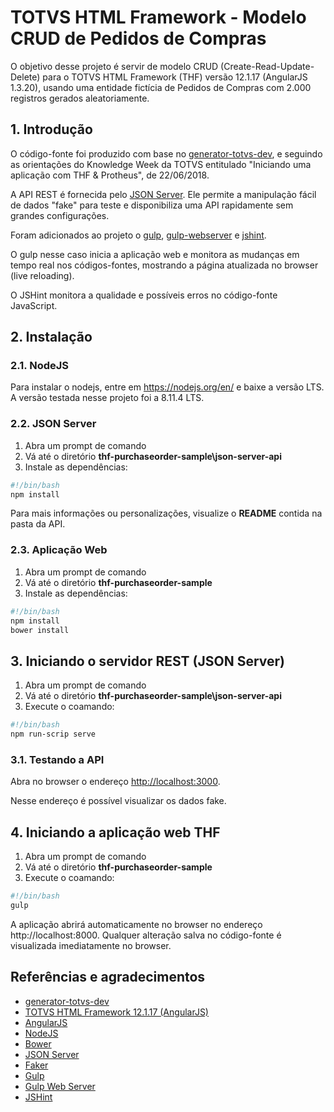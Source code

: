 # TOTVS HTML Framework - Modelo CRUD de Pedidos de Compras

O objetivo desse projeto é servir de modelo CRUD (Create-Read-Update-Delete) para o TOTVS HTML Framework (THF) versão 12.1.17 (AngularJS 1.3.20), usando uma entidade fictícia de Pedidos de Compras com 2.000 registros gerados aleatoriamente.

## 1. Introdução

O código-fonte foi produzido com base no [generator-totvs-dev](https://github.com/totvs/generator-totvs-dev), e seguindo as orientações do Knowledge Week da TOTVS entitulado "Iniciando uma aplicação com THF & Protheus", de 22/06/2018.

A API REST é fornecida pelo [JSON Server](https://github.com/typicode/json-server). Ele permite a manipulação fácil de dados "fake" para teste e disponibiliza uma API rapidamente sem grandes configurações.

Foram adicionados ao projeto o [gulp](https://github.com/gulpjs/gulp), [gulp-webserver](https://github.com/schickling/gulp-webserver) e [jshint](https://github.com/jshint/jshint).

O gulp nesse caso inicia a aplicação web e monitora as mudanças em tempo real nos códigos-fontes, mostrando a página atualizada no browser (live reloading).

O JSHint monitora a qualidade e possíveis erros no código-fonte JavaScript.

## 2. Instalação

### 2.1. NodeJS

Para instalar o nodejs, entre em https://nodejs.org/en/ e baixe a versão LTS.
A versão testada nesse projeto foi a 8.11.4 LTS.

### 2.2. JSON Server

1. Abra um prompt de comando
2. Vá até o diretório **thf-purchaseorder-sample\json-server-api**
3. Instale as dependências:

```bash
#!/bin/bash
npm install
```

Para mais informações ou personalizações, visualize o **README** contida na pasta da API.

### 2.3. Aplicação Web

1. Abra um prompt de comando
2. Vá até o diretório **thf-purchaseorder-sample**
3. Instale as dependências:

```bash
#!/bin/bash
npm install
bower install
```

## 3. Iniciando o servidor REST (JSON Server)

1. Abra um prompt de comando
2. Vá até o diretório **thf-purchaseorder-sample\json-server-api**
3. Execute o coamando:

```bash
#!/bin/bash
npm run-scrip serve
```

### 3.1. Testando a API

Abra no browser o endereço <http://localhost:3000>.

Nesse endereço é possível visualizar os dados fake.

## 4. Iniciando a aplicação web THF

1. Abra um prompt de comando
2. Vá até o diretório **thf-purchaseorder-sample**
3. Execute o coamando:

```bash
#!/bin/bash
gulp
```

A aplicação abrirá automaticamente no browser no endereço http://localhost:8000.
Qualquer alteração salva no código-fonte é visualizada imediatamente no browser.

## Referências e agradecimentos

- [generator-totvs-dev][1]
- [TOTVS HTML Framework 12.1.17 (AngularJS)][5]
- [AngularJS][6]
- [NodeJS][2]
- [Bower][9]
- [JSON Server][8]
- [Faker][10]
- [Gulp][3]
- [Gulp Web Server][4]
- [JSHint][7]

[1]: [https://github.com/totvs/generator-totvs-dev]
[2]: https://nodejs.org/en/
[3]: https://github.com/gulpjs/gulp
[4]: https://github.com/schickling/gulp-webserver
[5]: https://thf.totvs.com.br/12.1.17/#/
[6]: https://angularjs.org/
[7]: https://github.com/jshint/jshint
[8]: https://github.com/typicode/json-server
[9]: https://bower.io/
[10]: https://github.com/Marak/faker.js
